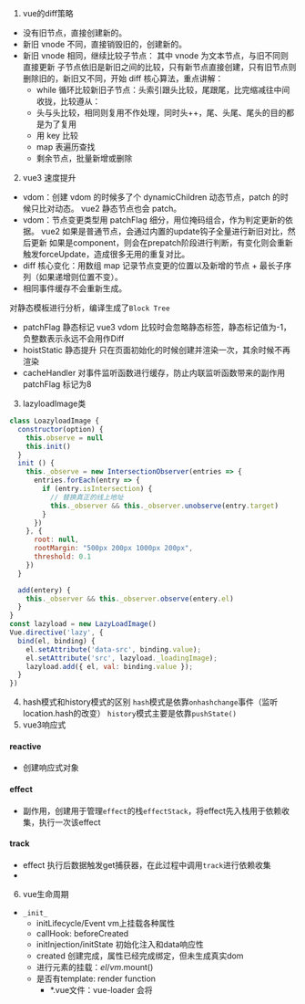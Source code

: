 1. vue的diff策略
  - 没有旧节点，直接创建新的。
  - 新旧 vnode 不同，直接销毁旧的，创建新的。
  - 新旧 vnode 相同，继续比较子节点：
    其中 vnode 为文本节点，与旧不同则直接更新
    子节点依旧是新旧之间的比较，只有新节点直接创建，只有旧节点则删除旧的，新旧又不同，开始 diff 核心算法，重点讲解：
      - while 循环比较新旧子节点：头索引跟头比较，尾跟尾，比完缩减往中间收拢，比较遵从：
      - 头与头比较，相同则复用不作处理，同时头++，尾、头尾、尾头的目的都是为了复用
      - 用 key 比较
      - map 表遍历查找
      - 剩余节点，批量新增或删除
2. vue3 速度提升
  - vdom：创建 vdom 的时候多了个 dynamicChildren 动态节点，patch 的时候只比对动态。
    vue2 静态节点也会 patch。
  - vdom：节点变更类型用 patchFlag 细分，用位掩码组合，作为判定更新的依据。
    vue2 如果是普通节点，会通过内置的update钩子全量进行新旧对比，然后更新
    如果是component，则会在prepatch阶段进行判断，有变化则会重新触发forceUpdate，造成很多无用的重复对比。
  - diff 核心变化：用数组 map 记录节点变更的位置以及新增的节点 + 最长子序列（如果递增则位置不变）。
  - 相同事件缓存不会重新生成。

  对静态模板进行分析，编译生成了`Block Tree`
  - patchFlag 静态标记 vue3 vdom 比较时会忽略静态标签，静态标记值为-1，负整数表示永远不会用作Diff
  - hoistStatic 静态提升 只在页面初始化的时候创建并渲染一次，其余时候不再渲染
  -  cacheHandler 对事件监听函数进行缓存，防止内联监听函数带来的副作用 patchFlag 标记为8
 
3. lazyloadImage类
  ```javascript
  class LoazyloadImage {
    constructor(option) {
      this.observe = null
      this.init()
    }
    init () {
      this._observe = new IntersectionObserver(entries => {
        entries.forEach(entry => {
          if (entry.isIntersection) {
            // 替换真正的线上地址
            this._observer && this._observer.unobserve(entry.target)
          }
        })
      }, {
        root: null,
        rootMargin: "500px 200px 1000px 200px",
        threshold: 0.1
      })
    }

    add(entery) {
      this._observer && this._observer.observe(entery.el)
    }
  }    
  const lazyload = new LazyLoadImage()
  Vue.directive('lazy', {
    bind(el, binding) {
      el.setAttribute('data-src', binding.value);
      el.setAttribute('src', lazyload._loadingImage);
      lazyload.add({ el, val: binding.value });
    }
  })
  ```
4. hash模式和history模式的区别
  ```hash```模式是依靠```onhashchange```事件（监听location.hash的改变）
  ```history```模式主要是依靠```pushState()```
5. vue3响应式
  #### reactive
  - 创建响应式对象
  #### effect
  - 副作用，创建用于管理```effect```的栈```effectStack```，将effect先入栈用于依赖收集，执行一次该effect
  #### track
  - effect 执行后数据触发get捕获器，在此过程中调用```track```进行依赖收集
  - 

6. vue生命周期
  - ```_init_```
    - initLifecycle/Event vm上挂载各种属性
    - callHook: beforeCreated 
    - initInjection/initState 初始化注入和data响应性
    - created 创建完成，属性已经完成绑定，但未生成真实dom
    - 进行元素的挂载：$el/vm.$mount()
    - 是否有template: render function
      - *.vue文件：vue-loader 会将<template>编译成render function
    - beforeMount 模板编译/挂载之前
    - 执行 render function，生成真实的dom，并替换到dom tree
    - mounted 组件已挂载
  - update
    - 执行diff算法，比对改变是否需要触发UI更新
    - flushScheduleQueue
      - water.before 触发 beforeUpdate 钩子 watcher.run(): 执行watcher中的notify，通知所有依赖项更新UI
      - 触发updated钩子：组件已更新
```js
  function _init() {
    initLiftCycle(vm)
    initEvent(vm)
    initRender(vm)
    callHook('vm', 'beforeCreated')
    // inject功能
    initInjection(vm)
    // props/data/watch/computed/medthods
    initState(vm)
    initProvide(vm)
    callHook(vm, 'Created')
    // 挂载节点
    vm.$mount(vm.$options.el)
  }

  // 挂载节点实现
  function mountComponent(vm) {
    // 获取render function
    if (!this.options.render) {
      let { render } = compileToFunctions()
      this.options.render = render
    }
    callHook('beforeMounted')
    vdom = vm.render()
    vm._update(dom)
    // update： 根据diff出的patch 挂载真实的dom
    callHook(vm, 'mounted')
  }

  function queueWatcher(watcher) {
    nextTick(flusScheduleQueue)
    for (;;) {
      // beforeUpdate
      watcher.before()
      // 依赖局部更新节点
      watcher.update()
      callHook('updated')
    }
  }

  Vue.prototype.$deforty = function () {
    callHook(vm, 'beforeDestory')
    // 移除自身及子节点
    remove()
    // 删除依赖
    watcher.teardown()
    // 删除监听
    
    vm.$off()
    // 触发钩子
    callHook(vm, 'destoryed')
  }

```
```js
let data = { a : 1 }
observe(data)

new Wacther(data, 'name', updateComponent)
data.a = 2

function updateComponent() {
  // patches
  vm._update()
}

function observe(obj) {
  // 遍历对象，使用get/set 重新定义对象的每个属性值
  Object.keys(obj).map(key => {
    defineReactibe(obj, key, obj[key])
  })
}

function defineReactive(obj, k, v) {
  if (type(v)== 'object') observe(v)

  let dep = new Dep() 
  Object.defineProperty(obj, k, {
    emumerable: true,
    configurable: true,
    get: function reactiveGetter() {
      if (Dep.target) {
        dep.addSub(Dep.target)
      }
      return v
    },
    set: function reactiveSetter(newVal) {
      v = newVal
      dep.notify()
    }
  })
}

// 依赖收集器
class Dep {
  constructor() {
    this.subs = []
  }
  addSub (sub) {
    this.subs.push(sub)
  }
  notify() {
    this.subs.map(sub => {
      su.update()
    })
  }
}

Dep.target = null

class Watcher {
  constructor(obj, key, cb) {
    Dep.target = this
    Dep.target = null
  }
  addDeo
}

6.

7. 父子组件生命周期执行顺序
  - 父beforeCreate-> 父created => 子beforeCreate => 子created => 子beforeCreated => 子 beforeMount => 子mounted => 父mounted

8 vue3的模板编译优化

https://mp.weixin.qq.com/s?__biz=Mzg5ODA5MzQ2Mw==&mid=2247486839&idx=1&sn=4ab76188080b95162344e093e7c4203a&chksm=c066958ff7111c9982971426cef51f6031d1ae0f5936b58395d8897a6f191cbd5808dabcd8df&scene=132#wechat_redirect